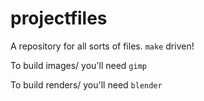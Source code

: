 # projectfiles

A repository for all sorts of files. `make` driven!


To build images/ you'll need `gimp`

To build renders/ you'll need `blender`

